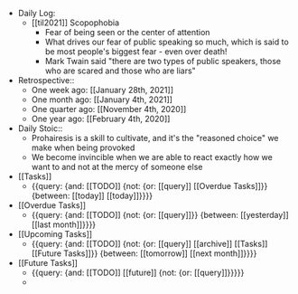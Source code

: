 - Daily Log:
    - [[til2021]] Scopophobia
        - Fear of being seen or the center of attention
        - What drives our fear of public speaking so much, which is said to be most people's biggest fear - even over death!
        - Mark Twain said "there are two types of public speakers, those who are scared and those who are liars"
- Retrospective::
    - One week ago: [[January 28th, 2021]]
    - One month ago: [[January 4th, 2021]]
    - One quarter ago: [[November 4th, 2020]]
    - One year ago: [[February 4th, 2020]]
- Daily Stoic::
    - Prohairesis is a skill to cultivate, and it's the "reasoned choice" we make when being provoked
    - We become invincible when we are able to react exactly how we want to and not at the mercy of someone else
- [[Tasks]]
    - {{query: {and: [[TODO]] {not: {or: [[query]] [[Overdue Tasks]]}} {between: [[today]] [[today]]}}}}
- [[Overdue Tasks]]
    - {{query: {and: [[TODO]] {not: {or: [[query]]}} {between: [[yesterday]] [[last month]]}}}}
- [[Upcoming Tasks]]
    - {{query: {and: [[TODO]] {not: {or: [[query]] [[archive]] [[Tasks]] [[Future Tasks]]}} {between: [[tomorrow]] [[next month]]}}}}
- [[Future Tasks]]
    - {{query: {and: [[TODO]] [[future]] {not: {or: [[query]]}}}}}
    - 
